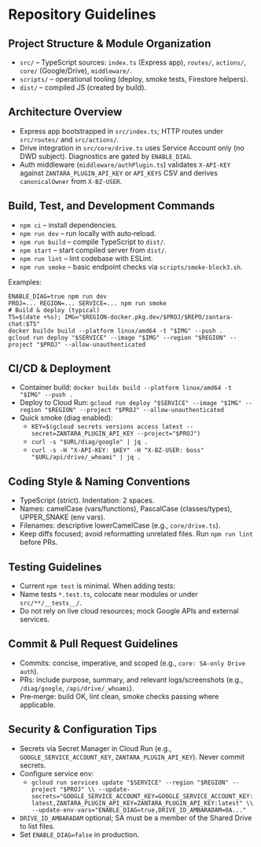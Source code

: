 # Repository Guidelines

## Project Structure & Module Organization
- `src/` – TypeScript sources: `index.ts` (Express app), `routes/`, `actions/`, `core/` (Google/Drive), `middleware/`.
- `scripts/` – operational tooling (deploy, smoke tests, Firestore helpers).
- `dist/` – compiled JS (created by build).

## Architecture Overview
- Express app bootstrapped in `src/index.ts`; HTTP routes under `src/routes/` and `src/actions/`.
- Drive integration in `src/core/drive.ts` uses Service Account only (no DWD subject). Diagnostics are gated by `ENABLE_DIAG`.
- Auth middleware (`middleware/authPlugin.ts`) validates `X-API-KEY` against `ZANTARA_PLUGIN_API_KEY` or `API_KEYS` CSV and derives `canonicalOwner` from `X-BZ-USER`.

## Build, Test, and Development Commands
- `npm ci` – install dependencies.
- `npm run dev` – run locally with auto‑reload.
- `npm run build` – compile TypeScript to `dist/`.
- `npm start` – start compiled server from `dist/`.
- `npm run lint` – lint codebase with ESLint.
- `npm run smoke` – basic endpoint checks via `scripts/smoke-block3.sh`.

Examples:
```
ENABLE_DIAG=true npm run dev
PROJ=... REGION=... SERVICE=... npm run smoke
# Build & deploy (typical)
TS=$(date +%s); IMG="$REGION-docker.pkg.dev/$PROJ/$REPO/zantara-chat:$TS"
docker buildx build --platform linux/amd64 -t "$IMG" --push .
gcloud run deploy "$SERVICE" --image "$IMG" --region "$REGION" --project "$PROJ" --allow-unauthenticated
```

## CI/CD & Deployment
- Container build: `docker buildx build --platform linux/amd64 -t "$IMG" --push .`
- Deploy to Cloud Run: `gcloud run deploy "$SERVICE" --image "$IMG" --region "$REGION" --project "$PROJ" --allow-unauthenticated`
- Quick smoke (diag enabled):
  - `KEY=$(gcloud secrets versions access latest --secret=ZANTARA_PLUGIN_API_KEY --project="$PROJ")`
  - `curl -s "$URL/diag/google" | jq .`
  - `curl -s -H "X-API-KEY: $KEY" -H "X-BZ-USER: boss" "$URL/api/drive/_whoami" | jq .`

## Coding Style & Naming Conventions
- TypeScript (strict). Indentation: 2 spaces.
- Names: camelCase (vars/functions), PascalCase (classes/types), UPPER_SNAKE (env vars).
- Filenames: descriptive lowerCamelCase (e.g., `core/drive.ts`).
- Keep diffs focused; avoid reformatting unrelated files. Run `npm run lint` before PRs.

## Testing Guidelines
- Current `npm test` is minimal. When adding tests:
- Name tests `*.test.ts`, colocate near modules or under `src/**/__tests__/`.
- Do not rely on live cloud resources; mock Google APIs and external services.

## Commit & Pull Request Guidelines
- Commits: concise, imperative, and scoped (e.g., `core: SA-only Drive auth`).
- PRs: include purpose, summary, and relevant logs/screenshots (e.g., `/diag/google`, `/api/drive/_whoami`).
- Pre‑merge: build OK, lint clean, smoke checks passing where applicable.

## Security & Configuration Tips
- Secrets via Secret Manager in Cloud Run (e.g., `GOOGLE_SERVICE_ACCOUNT_KEY`, `ZANTARA_PLUGIN_API_KEY`). Never commit secrets.
- Configure service env:
  - `gcloud run services update "$SERVICE" --region "$REGION" --project "$PROJ" \\
    --update-secrets="GOOGLE_SERVICE_ACCOUNT_KEY=GOOGLE_SERVICE_ACCOUNT_KEY:latest,ZANTARA_PLUGIN_API_KEY=ZANTARA_PLUGIN_API_KEY:latest" \\
    --update-env-vars="ENABLE_DIAG=true,DRIVE_ID_AMBARADAM=0A..."`
- `DRIVE_ID_AMBARADAM` optional; SA must be a member of the Shared Drive to list files.
- Set `ENABLE_DIAG=false` in production.
